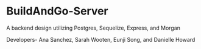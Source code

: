 # BuildAndGo-Server

A backend design utilizing Postgres, Sequelize, Express, and Morgan

Developers- Ana Sanchez, Sarah Wooten, Eunji Song, and Danielle Howard
